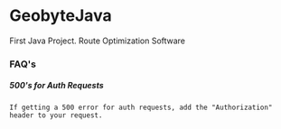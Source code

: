 # GeobyteJava

First Java Project. Route Optimization Software

### FAQ's

##### 500's for Auth Requests 
    If getting a 500 error for auth requests, add the "Authorization" header to your request.
